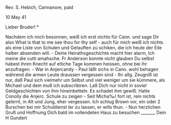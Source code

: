 Rev. S. Hebich, Cannanore, paid

 10 May 41

Lieber Bruder! <Hebich>*

Nachdem ich mich besonnen, weiß ich erst nichts für Cann. und sage Dir also What is that to me see thou for thy self - auch für mich weiß ich nichts als eine Liste von Schulen und Getauften zu schiken, die ich heute der Eile halber absenden will. - Deine Heirathsgeschichte macht hier alarm, Ich meine die cutti amahsche. Fr Anderson konnte nicht glauben Du selbst habest ihren Knecht auf etliche Tage kommen heissen, ohne bei ihr anzufragen. - War in Anjercandy - Paul läßt sichs in Cann. wohl behagen während die armen Leute draussen vergessen sind - Ihr allg. Zeugniß ist nur, daß Paul sich vielmehr um Selbst und viel weniger um sie kümmere, als Michael und dem muß ich subscribiren. Laß Dich nur nicht in soviel Geldgeschichten von ihm hineinbetteln. Es schadet ihm gewiß. Hatte Conolly die Anjerc. Schule zu zeigen - Seit Micha‰l fort ist, rein nichts gelernt, in Alt und Jung, eher vergessen. Ich schlug Brown vor, ein oder 2 Burschen bei mir Schuldienst ler zu lassen, er wills thun. - Nun herzlichen Gruß und Hoffnung Dich bald im vollendeten Haus zu besuchen _______ Dein H Gundert

